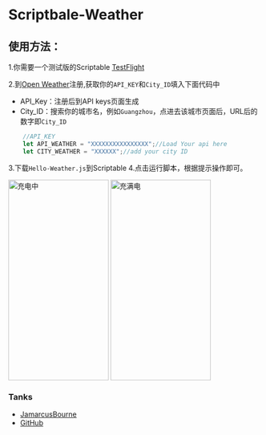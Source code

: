 # Scriptbale-Weather

## 使用方法：
1.你需要一个测试版的Scriptable [TestFlight](https://testflight.apple.com/join/uN1vTqxk)

2.到[Open Weather](https://openweathermap.org)注册,获取你的`API_KEY`和`City_ID`填入下面代码中

- API_Key：注册后到API keys页面生成
- City_ID：搜索你的城市名，例如`Guangzhou`，点进去该城市页面后，URL后的数字即`City_ID`

```js
	//API_KEY
	let API_WEATHER = "XXXXXXXXXXXXXXXX";//Load Your api here
	let CITY_WEATHER = "XXXXXX";//add your city ID
```
3.下载`Hello-Weather.js`到Scriptable
4.点击运行脚本，根据提示操作即可。

<img src="https://github.com/xkerwin/Scriptbale-Weather/blob/main/image/charging.PNG?raw=true" width = "200" height = "400" alt="充电中" 
align=center>
<img src="https://github.com/xkerwin/Scriptbale-Weather/blob/main/image/full%20charge.PNG?raw=true" width = "200" height = "400" alt="充满电" 
align=center>

### Tanks 
- [JamarcusBourne](https://www.reddit.com/u/solelo/?utm_source=share&utm_medium=ios_app&utm_name=iossmf)
- [GitHub](https://gist.github.com/Otherguy5826/a7a74b076e1bea6baaa6dd35d57090a9)
